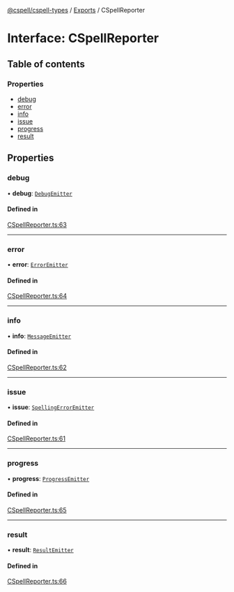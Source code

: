 [@cspell/cspell-types](../README.md) / [Exports](../modules.md) / CSpellReporter

# Interface: CSpellReporter

## Table of contents

### Properties

- [debug](CSpellReporter.md#debug)
- [error](CSpellReporter.md#error)
- [info](CSpellReporter.md#info)
- [issue](CSpellReporter.md#issue)
- [progress](CSpellReporter.md#progress)
- [result](CSpellReporter.md#result)

## Properties

### debug

• **debug**: [`DebugEmitter`](../modules.md#debugemitter)

#### Defined in

[CSpellReporter.ts:63](https://github.com/streetsidesoftware/cspell/blob/27fe1d6b/packages/cspell-types/src/CSpellReporter.ts#L63)

___

### error

• **error**: [`ErrorEmitter`](../modules.md#erroremitter)

#### Defined in

[CSpellReporter.ts:64](https://github.com/streetsidesoftware/cspell/blob/27fe1d6b/packages/cspell-types/src/CSpellReporter.ts#L64)

___

### info

• **info**: [`MessageEmitter`](../modules.md#messageemitter)

#### Defined in

[CSpellReporter.ts:62](https://github.com/streetsidesoftware/cspell/blob/27fe1d6b/packages/cspell-types/src/CSpellReporter.ts#L62)

___

### issue

• **issue**: [`SpellingErrorEmitter`](../modules.md#spellingerroremitter)

#### Defined in

[CSpellReporter.ts:61](https://github.com/streetsidesoftware/cspell/blob/27fe1d6b/packages/cspell-types/src/CSpellReporter.ts#L61)

___

### progress

• **progress**: [`ProgressEmitter`](../modules.md#progressemitter)

#### Defined in

[CSpellReporter.ts:65](https://github.com/streetsidesoftware/cspell/blob/27fe1d6b/packages/cspell-types/src/CSpellReporter.ts#L65)

___

### result

• **result**: [`ResultEmitter`](../modules.md#resultemitter)

#### Defined in

[CSpellReporter.ts:66](https://github.com/streetsidesoftware/cspell/blob/27fe1d6b/packages/cspell-types/src/CSpellReporter.ts#L66)
